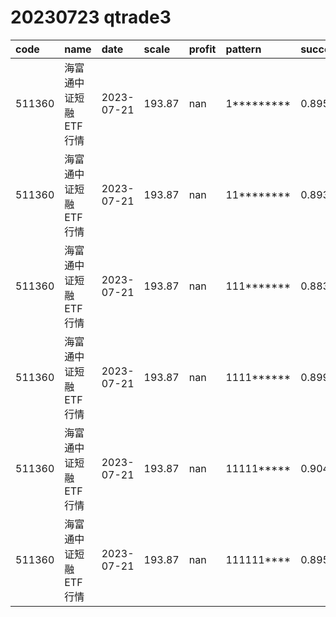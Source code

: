 
# 20230723 qtrade3
 | code | name | date | scale | profit | pattern | success_rate | success_cnt | fund_cnt | 
 | :----- | :----- | :----- | :----- | :----- | :----- | :----- | :----- | :----- | 
 | 511360 | 海富通中证短融ETF行情 | 2023-07-21 | 193.87 | nan | 1********* | 0.8952380952380953 | 470 | 525 | 
 | 511360 | 海富通中证短融ETF行情 | 2023-07-21 | 193.87 | nan | 11******** | 0.8931116389548693 | 376 | 421 | 
 | 511360 | 海富通中证短融ETF行情 | 2023-07-21 | 193.87 | nan | 111******* | 0.8833819241982507 | 303 | 343 | 
 | 511360 | 海富通中证短融ETF行情 | 2023-07-21 | 193.87 | nan | 1111****** | 0.899641577060932 | 251 | 279 | 
 | 511360 | 海富通中证短融ETF行情 | 2023-07-21 | 193.87 | nan | 11111***** | 0.9043478260869565 | 208 | 230 | 
 | 511360 | 海富通中证短融ETF行情 | 2023-07-21 | 193.87 | nan | 111111**** | 0.8952879581151832 | 171 | 191 | 
